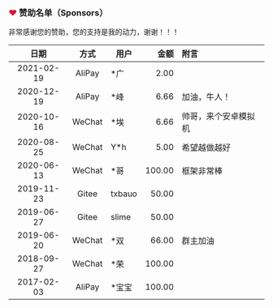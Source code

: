 ### <font color=crimson>❤</font> 赞助名单（Sponsors）

非常感谢您的赞助，您的支持是我的动力，谢谢！！！

  日期     |  方式  |  用户    |  金额     |  附言
:---------:|:------:| -------- | ---------:|:--------- 
2021-02-19 | AliPay | *广      |      2.00 | 
2020-12-19 | AliPay | *峰      |      6.66 | 加油，牛人！
2020-10-16 | WeChat | *埃      |      6.66 | 帅哥，来个安卓模拟机
2020-08-25 | WeChat | Y*h      |      5.00 | 希望越做越好
2020-06-13 | WeChat | *哥      |    100.00 | 框架非常棒
2019-11-23 | Gitee  | txbauo   |     50.00 |
2019-06-27 | Gitee  | slime    |     50.00 |
2019-06-20 | WeChat | *双      |     66.00 | 群主加油
2018-09-27 | WeChat | *荣      |    100.00 | 
2017-02-03 | AliPay | *宝宝    |    100.00 | 